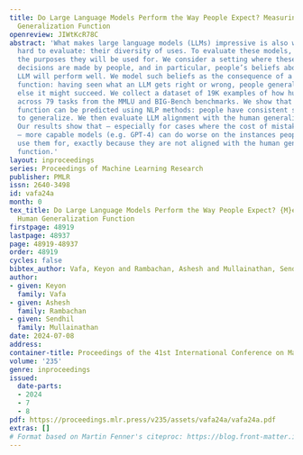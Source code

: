 ```yaml
---
title: Do Large Language Models Perform the Way People Expect? Measuring the Human
  Generalization Function
openreview: JIWtKcR78C
abstract: 'What makes large language models (LLMs) impressive is also what makes them
  hard to evaluate: their diversity of uses. To evaluate these models, we must understand
  the purposes they will be used for. We consider a setting where these deployment
  decisions are made by people, and in particular, people’s beliefs about where an
  LLM will perform well. We model such beliefs as the consequence of a human generalization
  function: having seen what an LLM gets right or wrong, people generalize to where
  else it might succeed. We collect a dataset of 19K examples of how humans make generalizations
  across 79 tasks from the MMLU and BIG-Bench benchmarks. We show that the human generalization
  function can be predicted using NLP methods: people have consistent structured ways
  to generalize. We then evaluate LLM alignment with the human generalization function.
  Our results show that – especially for cases where the cost of mistakes is high
  – more capable models (e.g. GPT-4) can do worse on the instances people choose to
  use them for, exactly because they are not aligned with the human generalization
  function.'
layout: inproceedings
series: Proceedings of Machine Learning Research
publisher: PMLR
issn: 2640-3498
id: vafa24a
month: 0
tex_title: Do Large Language Models Perform the Way People Expect? {M}easuring the
  Human Generalization Function
firstpage: 48919
lastpage: 48937
page: 48919-48937
order: 48919
cycles: false
bibtex_author: Vafa, Keyon and Rambachan, Ashesh and Mullainathan, Sendhil
author:
- given: Keyon
  family: Vafa
- given: Ashesh
  family: Rambachan
- given: Sendhil
  family: Mullainathan
date: 2024-07-08
address:
container-title: Proceedings of the 41st International Conference on Machine Learning
volume: '235'
genre: inproceedings
issued:
  date-parts:
  - 2024
  - 7
  - 8
pdf: https://proceedings.mlr.press/v235/assets/vafa24a/vafa24a.pdf
extras: []
# Format based on Martin Fenner's citeproc: https://blog.front-matter.io/posts/citeproc-yaml-for-bibliographies/
---
```


